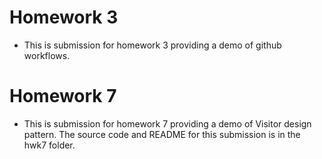 # Homework 3

- This is submission for homework 3 providing a demo of github workflows.

# Homework 7

- This is submission for homework 7 providing a demo of Visitor design pattern. The source code and README for this submission is in the hwk7 folder.